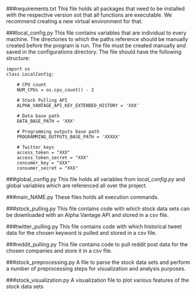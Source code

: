 ###requirements.txt
This file holds all packages that need to be installed 
with the respective version sot that all functions are
executable. We recommend creating a new virtual 
environment for that.

###local_config.py
This file contains variables that are individual to every 
machine. The directories to which the paths reference
should be manually created before the program is run.
The file must be created manually and saved in the 
configurations directory. The file should have the following 
structure:

    import os
    class LocalConfig:

        # CPU count
        NUM_CPUs = os.cpu_count() - 2

        # Stock Pulling API
        ALPHA_VANTAGE_API_KEY_EXTENDED_HISTORY = 'XXX'
    
        # Data base path
        DATA_BASE_PATH = 'XXX'
    
        # Programming outputs base path
        PROGRAMMING_OUTPUTS_BASE_PATH = 'XXXXX'
    
        # Twitter keys
        access_token = "XXX"
        access_token_secret = "XXX"
        consumer_key = "XXX"
        consumer_secret = "XXX" 

###global_config.py
This file holds all variables from *local_config.py* 
and global variables which are referenced all over the project.

###main_NAME.py
These files holds all execution commands. 

###stock_pulling.py
This file contains code with which stock data sets can be 
downloaded with an Alpha Vantage API and stored in a csv file.

###twitter_pulling.py
This file contains code with which historical tweet data 
for the chosen keyword is pulled and stored in a csv file.

###reddit_pulling.py
This file contains code to pull reddit post data for the chosen companies 
and store it in a csv file.

###stock_preprocessing.py
A file to parse the stock data sets and perform a number
of preprocessing steps for visualization and 
analysis purposes.

###stock_visualization.py
A visualization file to plot various features of the 
stock data sets
